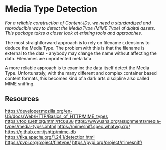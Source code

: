 # Media Type Detection

*For a reliable construction of Content-IDs, we need a standardized and reproducible 
way  to detect the Media Type (MIME Type) of digital assets. This package takes a closer 
look at existing tools and approaches.*

The most straightforward approach is to rely on filename extensions to deduce the 
Media Type. The problem with this is that the filename is external to the data - 
anybody may change the name without affecting the data. Filenames are unprotected 
metadata.

A more reliable approach is to examine the data itself detect the Media Type. 
Unfortunately, with the many different and complex container based content formats, this 
becomes kind of a dark arts discipline also called MIME sniffing.


## Resources
https://developer.mozilla.org/en-US/docs/Web/HTTP/Basics_of_HTTP/MIME_types
https://tools.ietf.org/html/rfc6838
https://www.iana.org/assignments/media-types/media-types.xhtml
https://mimesniff.spec.whatwg.org/
https://github.com/jshttp/mime-db
https://tika.apache.org/1.24.1/detection.html
https://pypi.org/project/filetype/
https://pypi.org/project/mimesniff/


